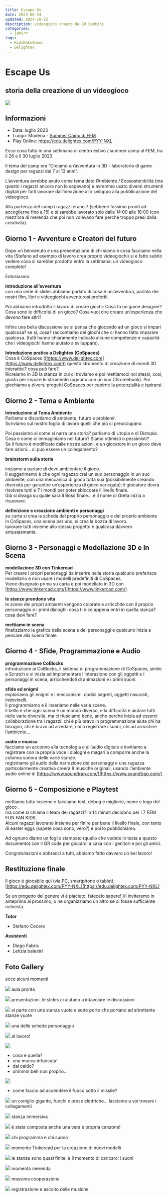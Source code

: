```yaml
---
title: Escape Us
date: 2023-06-24
updated: 2024-10-22
description: videogioco creato da 10 bambini
categories:
  - jamurr
tags:
  - KidsMakeGames
  - Delightex
---
```

# Escape Us

## storia della creazione di un videogioco

![](img/image16.jpg)

## Informazioni

- Data: luglio 2023  
- Luogo: Modena - [Summer Camp di FEM](https://fem.digital/summer-camp-2024/)
- Play Online: https://edu.delightex.com/PYY-NXL  

Ecco cosa fatto in una settimana di centro estivo / summer camp al FEM, tra il 26 e il 30 luglio 2023.

Il tema del camp era ”Creiamo un’avventura in 3D - laboratorio di game design per ragazzi dai 7 ai 13 anni”.

L’avventura avrebbe avuto come tema dato l’Ambiente / Ecosostenibilità (ma questo i ragazzi ancora non lo sapevano) e avremmo usato diversi strumenti digitali per farli lavorare dall’ideazione allo sviluppo alla pubblicazione del videogioco.

Alla partenza del camp i ragazzi erano 7 (sebbene fossimo pronti ad accoglierne fino a 15\) e si sarebbe lavorato solo dalle 14:00 alle 18:00 (con mezz’ora di merenda che poi non volevano fare perché troppo presi dalla creatività).

## Giorno 1 - Avventure e Creatori del futuro

Dopo un benvenuto e una presentazione di chi siamo e cosa facciamo nella vita (Stefano ad esempio di lavoro crea proprio videogiochi) si è fatto subito vedere cosa si sarebbe prodotto entro la settimana: un videogioco completo\!

Entusiasmo.

**Introduzione all’avventura**  
con una serie di slides abbiamo parlato di cosa è un’avventura, parlato dei nostri film, libri e videogiochi avventurosi preferiti.

Poi abbiamo introdotto il lavoro di creare giochi:  Cosa fa un game designer? Cosa sono le difficoltà di un gioco? Cosa vuol dire creare un’esperienza che devono fare altri?

Infine una bella discussione se si pensa che giocando ad un gioco si impari qualcosa? se si, cosa? raccontiamo dei giochi che ci hanno fatto imparare qualcosa. (tutti hanno chiaramente indicato alcune competenze e capacità che i videogiochi hanno aiutato a sviluppare).

**Introduzione pratica a Delightex (CoSpaces)**  
Cosa è CoSpaces ([https://www.delightex.com](https://www.delightex.com)) questo strumento di creazione di mondi 3D interattivi? cosa può fare?  
Ricreiamo in 3D la stanza in cui ci troviamo e poi mettiamoci noi stessi, così, giusto per impare lo strumento (ognuno con un suo Chromebook). Poi giochiamo a diversi progetti CoSpaces per capirne la potenzialità e ispirarsi.

## Giorno 2 - Tema e Ambiente

**Introduzione al Tema Ambiente**  
Parliamo e discutiamo di ambiente, futuro e problemi.  
Scriviamo sul nostro foglio di lavoro quelli che più ci preoccupano.

Poi passiamo al come si narra una storia? parliamo di Utopia e di Distopia.  
Cosa e come ci immaginiamo nel futuro? Siamo ottimisti o pessimisti?  
Se il futuro è modificato dalle nostre azioni, e un giocatore in un gioco deve fare azioni… ci può essere un collegamento?

**brainstorm sulla storia**

iniziamo a parlare di dove ambientare il gioco.  
Il suggerimento è che ogni ragazzo crei un suo personaggio in un suo ambiente, con una meccanica di gioco tutta sua (possibilmente creando diversità per garantire un’esperienza di gioco variegata): il giocatore dovrà risolvere tutti e 7 i mondi per poter sbloccare il livello finale.  
Già si divaga su quale sarà il Boss finale… e il nome di Greta inizia a risuonare.

**definizione e creazione ambienti e personaggi**  
su carta si crea la scheda del proprio personaggio e del proprio ambiente  
in CoSpaces, una scena per uno, si crea la bozza di lavoro.  
lavorare tutti insieme allo stesso progetto è qualcosa davvero entusiasmante.

## Giorno 3 - Personaggi e Modellazione 3D e In Scena

**modellazione 3D con Tinkercad**  
Per creare i propri personaggi da inserire nella storia qualcuno preferisce modellarlo e non usare i modelli predefiniti di CoSpaces.  
Viene disegnato prima su carta e poi modellato in 3D con [https://www.tinkercad.com/](https://www.tinkercad.com/)

**le stanze prendono vita**  
le scene dei propri ambienti vengono colorate e arricchite con il proprio personaggio e i primi dialoghi: cosa ti dice appena entri in quella stanza? cosa devi fare?

**mettiamo in scena**  
finalizziamo la grafica della scena e dei personaggi e qualcuno inizia a pensare alla scena finale

## Giorno 4 - Sfide, Programmazione e Audio

**programmazione CoBlocks**  
introduzione ai CoBlocks, il sistema di programmazione di CoSpaces, simile a Scratch e si inizia ad implementare l’interazione con gli oggetti e i personaggi in scena, arricchendoli di animazioni e i primi suoni.

**sfide ed enigmi**  
esploriamo gli enigmi e i meccanismi: codici segreti, oggetti nascosti, indovinelli.  
li programmiamo e li inseriamo nelle varie scene.  
il bello è che ogni scena è un mondo diverso, e la difficoltà è aiutare tutti nelle varie diversità. ma ci riusciamo bene, anche perché inizia ad esserci collaborazione tra i ragazzi: chi è più bravo in programmazione aiuta chi ha bisogno, chi è bravo ad arredare, chi a registrare i suoni, chi ad arricchire l’ambiente…

**audio e musica**   
facciamo un accenno alla tecnologia e all’audio digitale e invitiamo a registrare con la propria voce i dialoghi e magari a comporre anche la colonna sonora delle varie stanze.  
registriamo gli audio della narrazione dei personaggi e una ragazza particolarmente creativa creerà 8 musiche originali, usando l’ambiente audio online di  [https://www.soundtrap.com/](https://www.soundtrap.com/)

## Giorno 5 - Composizione e Playtest

mettiamo tutto insieme e facciamo test, debug e migliorie, nome e logo del gioco .  
ma come si chiama il team dei ragazzi? in 14 minuti decidono per i 7 FEM FUN FAN KIDS.  
Alcuni ragazzi lavorano insieme per finire per bene il livello finale, con tanto di easter eggs (sapete cosa sono, vero?) e poi lo pubblichiamo.

Ad ognuno diamo un foglio stampato (quello che vedete in testa a questo documento) con il QR code per giocarci a casa con i genitori e poi gli amici.

Congratulazioni e abbracci a tutti, abbiamo fatto davvero un bel lavoro\!

## Restituzione finale

Il gioco è giocabile qui (via PC, smartphone o tablet): [https://edu.delightex.com/PYY-NXL](https://edu.delightex.com/PYY-NXL)

Se un progetto del genere vi è piaciuto, fatecelo sapere! Vi inviteremo in anteprima al prossimo, o ne organizziamo un altro se ci fosse sufficiente richiesta.

**Tutor**

- Stefano Cecere

**Assistenti**

- Diego Fabris  
- Letizia balestri

## Foto Gallery

ecco alcuni momenti

![](img/image7.jpg)
aula pronta

![](img/image15.jpg)
presentazioni. le slides ci aiutano a intavolare le discussioni

![](img/image13.jpg)
si parte con una stanza vuota e sette porte che portano ad altrettante stanze vuote

![](img/image1.jpg)
una delle schede personaggio

![](img/image9.jpg)
al lavoro\!

![](img/image16.jpg)

- cosa è quella?  
- una mucca infuocata\!  
- dal caldo?  
- uhmmm beh non proprio…

![](img/image17.jpg)

- come faccio ad accendere il fuoco sotto il missile?

![](img/image8.jpg)
un coniglio gigante, fuochi e prese elettriche… lasciamo a voi trovare i collegamenti

![](img/image12.jpg)
stanza immersiva

![](img/image3.jpg)
è stata composta anche una vera e propria canzone\!

![](img/image1.jpg)
chi programma e chi suona

![](img/image6.jpg)
momento Tinkercad per la creazione di nuovi modelli

![](img/image1.jpg)
le stanze sono quasi finite, è il momento di caricarci i suoni

![](img/image14.jpg)
momento merenda

![](img/image11.jpg)
massima cooperazione

![](img/image2.jpg)
registrazione e ascolto delle musiche  

